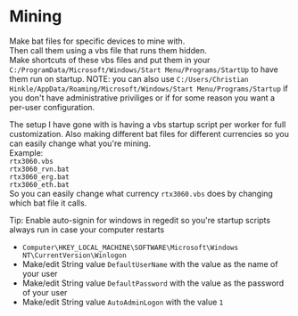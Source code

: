 # Mining
Make bat files for specific devices to mine with.\
Then call them using a vbs file that runs them hidden.\
Make shortcuts of these vbs files and put them in your `C:/ProgramData/Microsoft/Windows/Start Menu/Programs/StartUp` to have them run on startup. NOTE: you can also use `C:/Users/Christian Hinkle/AppData/Roaming/Microsoft/Windows/Start Menu/Programs/Startup` if you don't have administrative priviliges or if for some reason you want a per-user configuration.

The setup I have gone with is having a vbs startup script per worker for full customization. Also making different bat files for different currencies so you can easily change what you're mining.\
Example:\
`rtx3060.vbs`\
`rtx3060_rvn.bat`\
`rtx3060_erg.bat`\
`rtx3060_eth.bat`\
So you can easily change what currency `rtx3060.vbs` does by changing which bat file it calls.



Tip: Enable auto-signin for windows in regedit so you're startup scripts always run in case your computer restarts
- `Computer\HKEY_LOCAL_MACHINE\SOFTWARE\Microsoft\Windows NT\CurrentVersion\Winlogon`
- Make/edit String value `DefaultUserName` with the value as the name of your user
- Make/edit String value `DefaultPassword` with the value as the password of your user
- Make/edit String value `AutoAdminLogon` with the value `1`
